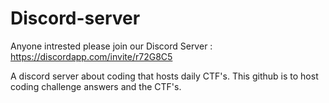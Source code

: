 # Discord-server

Anyone intrested please join our Discord Server : https://discordapp.com/invite/r72G8C5

A discord server about coding that hosts daily CTF's. This github is to host coding challenge answers and the CTF's.
